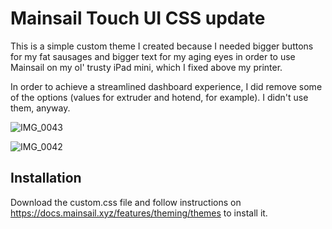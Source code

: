 # Mainsail Touch UI CSS update

This is a simple custom theme I created because I needed bigger buttons for my fat sausages and bigger text for my aging eyes in order to use Mainsail on my ol' trusty iPad mini, which I fixed above my printer. 

In order to achieve a streamlined dashboard experience, I did remove some of the options (values for extruder and hotend, for example). I didn't use them, anyway.

![IMG_0043](https://user-images.githubusercontent.com/24796898/180995958-ee32d42e-0ba1-47fb-9ac4-09e457b9c9dd.jpeg)

![IMG_0042](https://user-images.githubusercontent.com/24796898/180995979-2fb7ee49-6049-45bf-9967-2b7d51801a10.jpeg)

## Installation
Download the custom.css file and follow instructions on https://docs.mainsail.xyz/features/theming/themes to install it.
